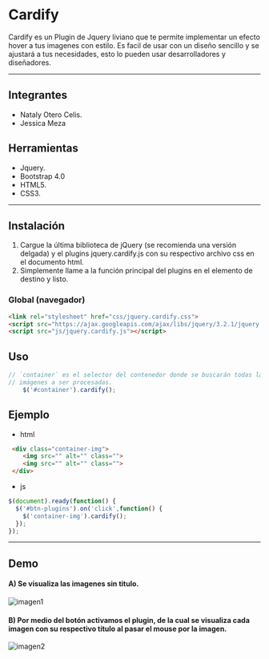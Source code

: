 # Cardify



Cardify es un Plugin de Jquery liviano que te permite implementar un efecto hover a tus imagenes con estilo. Es facil de usar con un diseño sencillo y se ajustará a tus necesidades, esto lo pueden usar desarrolladores y diseñadores.

***

## Integrantes


* Nataly Otero Celis.
*  Jessica Meza


## Herramientas


* Jquery.
* Bootstrap 4.0
* HTML5.
* CSS3.


***
## Instalación
1. Cargue la última biblioteca de jQuery (se recomienda una versión delgada) y el plugins jquery.cardify.js con su respectivo archivo css en el documento html.
2. Simplemente llame a la función principal del plugins en el elemento de destino y listo.


### Global (navegador)

```html
<link rel="stylesheet" href="css/jquery.cardify.css">
<script src="https://ajax.googleapis.com/ajax/libs/jquery/3.2.1/jquery.min.js"></script>
<script src="js/jquery.cardify.js"></script>
```

## Uso

```js
// `container` es el selector del contenedor donde se buscarán todas las
// imágenes a ser procesadas.
    $('#container').cardify();
```
## Ejemplo

+ html
```html
 <div class="container-img">
    <img src="" alt="" class="">
    <img src="" alt="" class="">
 </div>
```

+ js
```js
$(document).ready(function() {
  $('#btn-plugins').on('click',function() {
    $('container-img').cardify();
  });  
});
````

*** 
## Demo

#### A) Se visualiza las imagenes sin titulo.

![imagen1](public/assets/docs/sinPlugin.png)

#### B) Por medio del botón activamos el plugin, de la cual se visualiza cada imagen con su respectivo título al pasar el mouse por la imagen.

![imagen2](public/assets/docs/conPlugin.png)

